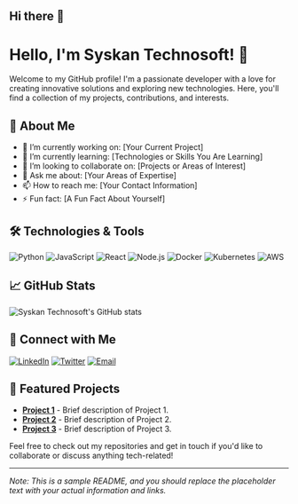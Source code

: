 ## Hi there 👋

<!--
**syskantechnosoft/syskantechnosoft** is a ✨ _special_ ✨ repository because its `README.md` (this file) appears on your GitHub profile.

Here are some ideas to get you started:

- 🔭 I’m currently working on ...
- 🌱 I’m currently learning ...
- 👯 I’m looking to collaborate on ...
- 🤔 I’m looking for help with ...
- 💬 Ask me about ...
- 📫 How to reach me: ...
- 😄 Pronouns: ...
- ⚡ Fun fact: ...
-->


# Hello, I'm Syskan Technosoft! 👋

Welcome to my GitHub profile! I'm a passionate developer with a love for creating innovative solutions and exploring new technologies. Here, you'll find a collection of my projects, contributions, and interests.

## 🚀 About Me

- 🔭 I’m currently working on: [Your Current Project]
- 🌱 I’m currently learning: [Technologies or Skills You Are Learning]
- 👯 I’m looking to collaborate on: [Projects or Areas of Interest]
- 💬 Ask me about: [Your Areas of Expertise]
- 📫 How to reach me: [Your Contact Information]
- ⚡ Fun fact: [A Fun Fact About Yourself]

## 🛠️ Technologies & Tools

![Python](https://img.shields.io/badge/-Python-3776AB?style=flat&logo=python&logoColor=white)
![JavaScript](https://img.shields.io/badge/-JavaScript-F7DF1E?style=flat&logo=javascript&logoColor=black)
![React](https://img.shields.io/badge/-React-61DAFB?style=flat&logo=react&logoColor=black)
![Node.js](https://img.shields.io/badge/-Node.js-339933?style=flat&logo=node.js&logoColor=white)
![Docker](https://img.shields.io/badge/-Docker-2496ED?style=flat&logo=docker&logoColor=white)
![Kubernetes](https://img.shields.io/badge/-Kubernetes-326CE5?style=flat&logo=kubernetes&logoColor=white)
![AWS](https://img.shields.io/badge/-AWS-232F3E?style=flat&logo=amazon-aws&logoColor=white)

## 📈 GitHub Stats

![Syskan Technosoft's GitHub stats](https://github-readme-stats.vercel.app/api?username=syskantechnosoft&show_icons=true&theme=radical)

## 🔗 Connect with Me

[![LinkedIn](https://img.shields.io/badge/-LinkedIn-0077B5?style=flat&logo=linkedin&logoColor=white)](https://www.linkedin.com/in/your-profile)
[![Twitter](https://img.shields.io/badge/-Twitter-1DA1F2?style=flat&logo=twitter&logoColor=white)](https://twitter.com/your-profile)
[![Email](https://img.shields.io/badge/-Email-D14836?style=flat&logo=gmail&logoColor=white)](mailto:your-email@example.com)

## 📂 Featured Projects

- [**Project 1**](https://github.com/syskantechnosoft/project1) - Brief description of Project 1.
- [**Project 2**](https://github.com/syskantechnosoft/project2) - Brief description of Project 2.
- [**Project 3**](https://github.com/syskantechnosoft/project3) - Brief description of Project 3.

Feel free to check out my repositories and get in touch if you'd like to collaborate or discuss anything tech-related!

---

*Note: This is a sample README, and you should replace the placeholder text with your actual information and links.*
